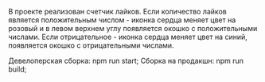В проекте реализован счетчик лайков. Если количество лайков является положительным числом - иконка сердца меняет цвет на розовый и в левом верхнем углу появляется окошко с положительными числами. Если отрицательное - иконка сердца меняет цвет на синий, появляется окошко с отрицательными числами. 

Девелоперская сборка: npm run start;
Сборка на продакшн: npm run build;
